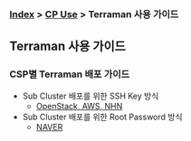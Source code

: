 ### [Index](https://github.com/K-PaaS/container-platform/blob/master/README.md) > [CP Use](https://github.com/K-PaaS/container-platform/blob/master/use-guide/Readme.md) > Terraman 사용 가이드

## Terraman 사용 가이드
### CSP별 Terraman 배포 가이드
  - Sub Cluster 배포를 위한 SSH Key 방식
    + [OpenStack, AWS, NHN](./cp-terraman-use-guide/cp-terraman-ssh-key-guide.md)      
  - Sub Cluster 배포를 위한 Root Password 방식
    + [NAVER](./cp-terraman-use-guide/cp-terraman-root-password-guide.md) 